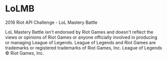 # LoLMB
2016 Riot API Challenge - LoL Mastery Battle

LoL Mastery Battle isn't endorsed by Riot Games and doesn't reflect the views or opinions of Riot Games or anyone officially involved in producing or managing League of Legends. League of Legends and Riot Games are trademarks or registered trademarks of Riot Games, Inc. League of Legends © Riot Games, Inc.
